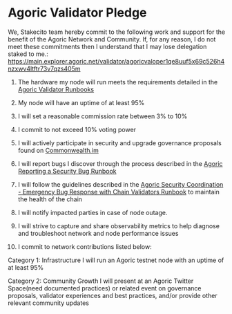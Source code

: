 # Agoric Validator Pledge

We, Stakecito team hereby commit to the following work and support for the benefit of the Agoric Network and Community. If, for any reason, I do not meet these commitments then I understand that I may lose delegation staked to me.: https://main.explorer.agoric.net/validator/agoricvaloper1qe8uuf5x69c526h4nzxwv4ltftr73v7qzs405m

1. The hardware my node will run meets the requirements detailed in the [Agoric Validator Runbooks](https://github.com/Agoric/agoric-sdk/wiki/Runbook%...)

2. My node will have an uptime of at least 95%

3. I will set a reasonable commission rate between 3% to 10%

4. I commit to not exceed 10% voting power

5. I will actively participate in security and upgrade governance proposals found on [Commonwealth.im](https://commonwealth.im/agoric)

6. I will report bugs I discover through the process described in the [Agoric Reporting a Security Bug Runbook](https://github.com/Agoric/agoric-sdk/wiki/Runbook%...)

7. I will follow the guidelines described in the [Agoric Security Coordination - Emergency Bug Response with Chain Validators Runbook](https://github.com/Agoric/agoric-sdk/wiki/Runbook%...) to maintain the health of the chain

8. I will notify impacted parties in case of node outage.

9. I will strive to capture and share observability metrics to help diagnose and troubleshoot network and node performance issues

10. I commit to network contributions listed below:

Category 1: Infrastructure
I will run an Agoric testnet node with an uptime of at least 95%

Category 2: Community Growth
I will present at an Agoric Twitter Space(need documented practices) or related event on governance proposals, validator experiences and best practices, and/or provide other relevant community updates‌
